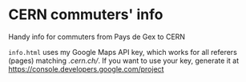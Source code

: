 # CERN commuters' info

Handy info for commuters from Pays de Gex to CERN

`info.html` uses my Google Maps API key, which works for all referers (pages) matching *.cern.ch/*. If you want to use your key, generate it at https://console.developers.google.com/project

